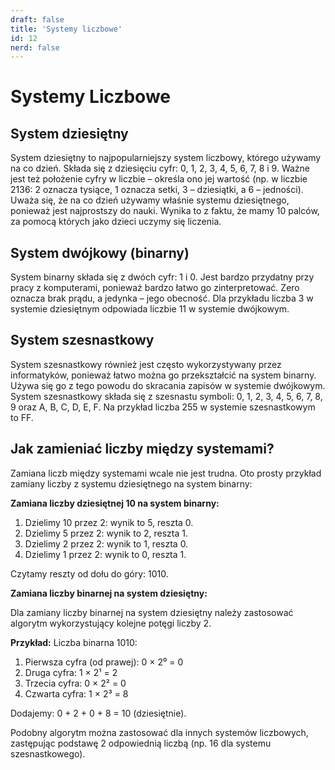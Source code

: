 ```yaml
---
draft: false
title: 'Systemy liczbowe'
id: 12
nerd: false
---
```


# Systemy Liczbowe

## System dziesiętny
System dziesiętny to najpopularniejszy system liczbowy, którego używamy na co dzień. Składa się z dziesięciu cyfr: 0, 1, 2, 3, 4, 5, 6, 7, 8 i 9. Ważne jest też położenie cyfry w liczbie – określa ono jej wartość (np. w liczbie 2136: 2 oznacza tysiące, 1 oznacza setki, 3 – dziesiątki, a 6 – jedności). Uważa się, że na co dzień używamy właśnie systemu dziesiętnego, ponieważ jest najprostszy do nauki. Wynika to z faktu, że mamy 10 palców, za pomocą których jako dzieci uczymy się liczenia.

## System dwójkowy (binarny)
System binarny składa się z dwóch cyfr: 1 i 0. Jest bardzo przydatny przy pracy z komputerami, ponieważ bardzo łatwo go zinterpretować. Zero oznacza brak prądu, a jedynka – jego obecność. Dla przykładu liczba 3 w systemie dziesiętnym odpowiada liczbie 11 w systemie dwójkowym.

## System szesnastkowy
System szesnastkowy również jest często wykorzystywany przez informatyków, ponieważ łatwo można go przekształcić na system binarny. Używa się go z tego powodu do skracania zapisów w systemie dwójkowym. System szesnastkowy składa się z szesnastu symboli: 0, 1, 2, 3, 4, 5, 6, 7, 8, 9 oraz A, B, C, D, E, F. Na przykład liczba 255 w systemie szesnastkowym to FF.

## Jak zamieniać liczby między systemami?
Zamiana liczb między systemami wcale nie jest trudna. Oto prosty przykład zamiany liczby z systemu dziesiętnego na system binarny:

**Zamiana liczby dziesiętnej 10 na system binarny:**
1. Dzielimy 10 przez 2: wynik to 5, reszta 0.
2. Dzielimy 5 przez 2: wynik to 2, reszta 1.
3. Dzielimy 2 przez 2: wynik to 1, reszta 0.
4. Dzielimy 1 przez 2: wynik to 0, reszta 1.

Czytamy reszty od dołu do góry: 1010.

**Zamiana liczby binarnej na system dziesiętny:**

Dla zamiany liczby binarnej na system dziesiętny należy zastosować algorytm wykorzystujący kolejne potęgi liczby 2.

**Przykład:** Liczba binarna 1010:

1. Pierwsza cyfra (od prawej): 0 × 2⁰ = 0
2. Druga cyfra: 1 × 2¹ = 2
3. Trzecia cyfra: 0 × 2² = 0
4. Czwarta cyfra: 1 × 2³ = 8

Dodajemy: 0 + 2 + 0 + 8 = 10 (dziesiętnie).

Podobny algorytm można zastosować dla innych systemów liczbowych, zastępując podstawę 2 odpowiednią liczbą (np. 16 dla systemu szesnastkowego).